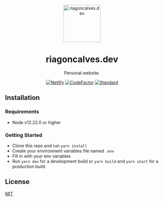 <p align="center">
  <a href="https://riagoncalves.dev/">
    <img width="122" alt="riagoncalves.dev" src="public/images/favicon.ico">
  </a>
</p>

<h1 align="center">riagoncalves.dev</h1>
<p align="center">
  Personal website.
</p>

<p align="center">
  <a href="https://riagoncalves.dev/"><img alt="Netlify" src="https://api.netlify.com/api/v1/badges/1da2c2d6-bcab-401b-b3d5-2a67997676dd/deploy-status"></a>
  <a href="https://www.codefactor.io/repository/github/riagoncalves/riagoncalves.dev"><img src="https://www.codefactor.io/repository/github/riagoncalves/riagoncalves.dev/badge" alt="CodeFactor" /></a>
  <a href="https://standardjs.com"><img src="https://img.shields.io/badge/code_style-standard-brightgreen.svg" alt="Standard" /></a>
</p>

## Installation

### Requirements

-   Node v12.22.0 or higher

### Getting Started

-   Clone this repo and run `yarn install`
-   Create your environment variables file named `.env`
-   Fill in with your env variables
-   Run `yarn dev` for a development build or `yarn build` and `yarn start` for a production build

## License

[MIT](LICENSE)
